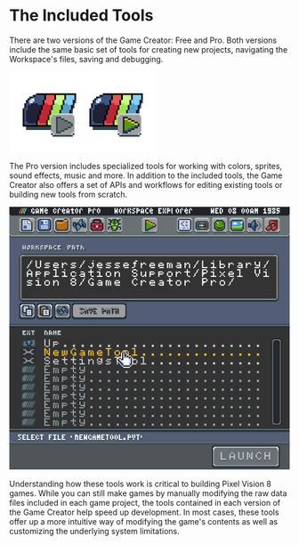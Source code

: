 # The Included Tools

There are two versions of the Game Creator: Free and Pro. Both versions include the same basic set of tools for creating new projects, navigating the Workspace's files, saving and debugging. 

![image alt text](images/ToolsOverview_image_0.png)

The Pro version includes specialized tools for working with colors, sprites, sound effects, music and more. In addition to the included tools, the Game Creator also offers a set of APIs and workflows for editing existing tools or building new tools from scratch.

![image alt text](images/ToolsOverview_image_1.png)

Understanding how these tools work is critical to building Pixel Vision 8 games. While you can still make games by manually modifying the raw data files included in each game project, the tools contained in each version of the Game Creator help speed up development. In most cases, these tools offer up a more intuitive way of modifying the game's contents as well as customizing the underlying system limitations.


